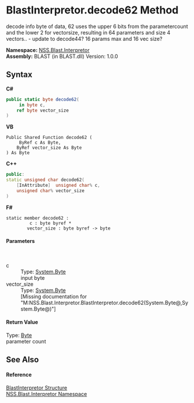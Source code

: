 # BlastInterpretor.decode62 Method 
 

decode info byte of data, 62 uses the upper 6 bits from the parametercount and the lower 2 for vectorsize, resulting in 64 parameters and size 4 vectors.. - update to decode44? 16 params max and 16 vec size?

**Namespace:**&nbsp;<a href="bc1962ef-fc17-4dde-e64c-a350d8f217aa.md">NSS.Blast.Interpretor</a><br />**Assembly:**&nbsp;BLAST (in BLAST.dll) Version: 1.0.0

## Syntax

**C#**<br />
``` C#
public static byte decode62(
	 in byte c,
	ref byte vector_size
)
```

**VB**<br />
``` VB
Public Shared Function decode62 ( 
	 ByRef c As Byte,
	ByRef vector_size As Byte
) As Byte
```

**C++**<br />
``` C++
public:
static unsigned char decode62(
	[InAttribute]  unsigned char% c, 
	unsigned char% vector_size
)
```

**F#**<br />
``` F#
static member decode62 : 
         c : byte byref * 
        vector_size : byte byref -> byte 

```


#### Parameters
&nbsp;<dl><dt>c</dt><dd>Type: <a href="https://docs.microsoft.com/dotnet/api/system.byte" target="_blank" rel="noopener noreferrer">System.Byte</a><br />input byte</dd><dt>vector_size</dt><dd>Type: <a href="https://docs.microsoft.com/dotnet/api/system.byte" target="_blank" rel="noopener noreferrer">System.Byte</a><br />\[Missing <param name="vector_size"/> documentation for "M:NSS.Blast.Interpretor.BlastInterpretor.decode62(System.Byte@,System.Byte@)"\]</dd></dl>

#### Return Value
Type: <a href="https://docs.microsoft.com/dotnet/api/system.byte" target="_blank" rel="noopener noreferrer">Byte</a><br />parameter count

## See Also


#### Reference
<a href="4de5bd5a-f1bd-8188-7356-ab8a45b847d4.md">BlastInterpretor Structure</a><br /><a href="bc1962ef-fc17-4dde-e64c-a350d8f217aa.md">NSS.Blast.Interpretor Namespace</a><br />